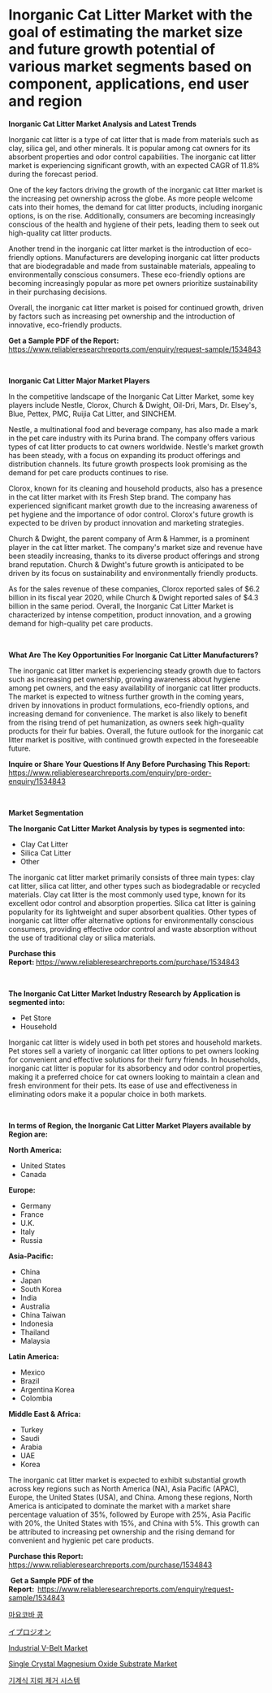 <p><h1>Inorganic Cat Litter Market with the goal of estimating the market size and future growth potential of various market segments based on component, applications, end user and region</h1></p><p><strong>Inorganic Cat Litter Market Analysis and Latest Trends</strong></p>
<p><p>Inorganic cat litter is a type of cat litter that is made from materials such as clay, silica gel, and other minerals. It is popular among cat owners for its absorbent properties and odor control capabilities. The inorganic cat litter market is experiencing significant growth, with an expected CAGR of 11.8% during the forecast period.</p><p>One of the key factors driving the growth of the inorganic cat litter market is the increasing pet ownership across the globe. As more people welcome cats into their homes, the demand for cat litter products, including inorganic options, is on the rise. Additionally, consumers are becoming increasingly conscious of the health and hygiene of their pets, leading them to seek out high-quality cat litter products.</p><p>Another trend in the inorganic cat litter market is the introduction of eco-friendly options. Manufacturers are developing inorganic cat litter products that are biodegradable and made from sustainable materials, appealing to environmentally conscious consumers. These eco-friendly options are becoming increasingly popular as more pet owners prioritize sustainability in their purchasing decisions.</p><p>Overall, the inorganic cat litter market is poised for continued growth, driven by factors such as increasing pet ownership and the introduction of innovative, eco-friendly products.</p></p>
<p><strong>Get a Sample PDF of the Report:&nbsp;</strong> <a href="https://www.reliableresearchreports.com/enquiry/request-sample/1534843">https://www.reliableresearchreports.com/enquiry/request-sample/1534843</a></p>
<p>&nbsp;</p>
<p><strong>Inorganic Cat Litter Major Market Players</strong></p>
<p><p>In the competitive landscape of the Inorganic Cat Litter Market, some key players include Nestle, Clorox, Church & Dwight, Oil-Dri, Mars, Dr. Elsey's, Blue, Pettex, PMC, Ruijia Cat Litter, and SINCHEM. </p><p>Nestle, a multinational food and beverage company, has also made a mark in the pet care industry with its Purina brand. The company offers various types of cat litter products to cat owners worldwide. Nestle's market growth has been steady, with a focus on expanding its product offerings and distribution channels. Its future growth prospects look promising as the demand for pet care products continues to rise.</p><p>Clorox, known for its cleaning and household products, also has a presence in the cat litter market with its Fresh Step brand. The company has experienced significant market growth due to the increasing awareness of pet hygiene and the importance of odor control. Clorox's future growth is expected to be driven by product innovation and marketing strategies.</p><p>Church & Dwight, the parent company of Arm & Hammer, is a prominent player in the cat litter market. The company's market size and revenue have been steadily increasing, thanks to its diverse product offerings and strong brand reputation. Church & Dwight's future growth is anticipated to be driven by its focus on sustainability and environmentally friendly products.</p><p>As for the sales revenue of these companies, Clorox reported sales of $6.2 billion in its fiscal year 2020, while Church & Dwight reported sales of $4.3 billion in the same period. Overall, the Inorganic Cat Litter Market is characterized by intense competition, product innovation, and a growing demand for high-quality pet care products.</p></p>
<p>&nbsp;</p>
<p><strong>What Are The Key Opportunities For Inorganic Cat Litter Manufacturers?</strong></p>
<p><p>The inorganic cat litter market is experiencing steady growth due to factors such as increasing pet ownership, growing awareness about hygiene among pet owners, and the easy availability of inorganic cat litter products. The market is expected to witness further growth in the coming years, driven by innovations in product formulations, eco-friendly options, and increasing demand for convenience. The market is also likely to benefit from the rising trend of pet humanization, as owners seek high-quality products for their fur babies. Overall, the future outlook for the inorganic cat litter market is positive, with continued growth expected in the foreseeable future.</p></p>
<p><strong>Inquire or Share Your Questions If Any Before Purchasing This Report:</strong> <a href="https://www.reliableresearchreports.com/enquiry/pre-order-enquiry/1534843">https://www.reliableresearchreports.com/enquiry/pre-order-enquiry/1534843</a></p>
<p>&nbsp;</p>
<p><strong>Market Segmentation</strong></p>
<p><strong>The Inorganic Cat Litter Market Analysis by types is segmented into:</strong></p>
<p><ul><li>Clay Cat Litter</li><li>Silica Cat Litter</li><li>Other</li></ul></p>
<p><p>The inorganic cat litter market primarily consists of three main types: clay cat litter, silica cat litter, and other types such as biodegradable or recycled materials. Clay cat litter is the most commonly used type, known for its excellent odor control and absorption properties. Silica cat litter is gaining popularity for its lightweight and super absorbent qualities. Other types of inorganic cat litter offer alternative options for environmentally conscious consumers, providing effective odor control and waste absorption without the use of traditional clay or silica materials.</p></p>
<p><strong>Purchase this Report:&nbsp;</strong><a href="https://www.reliableresearchreports.com/purchase/1534843">https://www.reliableresearchreports.com/purchase/1534843</a></p>
<p>&nbsp;</p>
<p><strong>The Inorganic Cat Litter Market Industry Research by Application is segmented into:</strong></p>
<p><ul><li>Pet Store</li><li>Household</li></ul></p>
<p><p>Inorganic cat litter is widely used in both pet stores and household markets. Pet stores sell a variety of inorganic cat litter options to pet owners looking for convenient and effective solutions for their furry friends. In households, inorganic cat litter is popular for its absorbency and odor control properties, making it a preferred choice for cat owners looking to maintain a clean and fresh environment for their pets. Its ease of use and effectiveness in eliminating odors make it a popular choice in both markets.</p></p>
<p>&nbsp;</p>
<p><strong>In terms of Region, the Inorganic Cat Litter Market Players available by Region are:</strong></p>
<p>
    <p> <strong> North America: </strong>
        <ul>
            <li>United States</li>
            <li>Canada</li>
        </ul>
        </p> 
    <p> <strong> Europe: </strong>
        <ul>
            <li>Germany</li>
            <li>France</li>
            <li>U.K.</li>
            <li>Italy</li>
            <li>Russia</li>
        </ul>
        </p> 
    <p> <strong> Asia-Pacific: </strong>
        <ul>
            <li>China</li>
            <li>Japan</li>
            <li>South Korea</li>
            <li>India</li>
            <li>Australia</li>
            <li>China Taiwan</li>
            <li>Indonesia</li>
            <li>Thailand</li>
            <li>Malaysia</li>
        </ul>
        </p> 
    <p> <strong> Latin America: </strong>
        <ul>
            <li>Mexico</li>
            <li>Brazil</li>
            <li>Argentina Korea</li>
            <li>Colombia</li>
        </ul>
        </p> 
    <p> <strong> Middle East & Africa: </strong>
        <ul>
            <li>Turkey</li>
            <li>Saudi</li>
            <li>Arabia</li>
            <li>UAE</li>
            <li>Korea</li>
        </ul>
    </p>
    </p>
<p><p>The inorganic cat litter market is expected to exhibit substantial growth across key regions such as North America (NA), Asia Pacific (APAC), Europe, the United States (USA), and China. Among these regions, North America is anticipated to dominate the market with a market share percentage valuation of 35%, followed by Europe with 25%, Asia Pacific with 20%, the United States with 15%, and China with 5%. This growth can be attributed to increasing pet ownership and the rising demand for convenient and hygienic pet care products.</p></p>
<p><strong>Purchase this Report: </strong><a href="https://www.reliableresearchreports.com/purchase/1534843">https://www.reliableresearchreports.com/purchase/1534843</a></p>
<p>&nbsp;<strong>Get a Sample PDF of the Report:&nbsp;&nbsp;</strong><a href="https://www.reliableresearchreports.com/enquiry/request-sample/1534843">https://www.reliableresearchreports.com/enquiry/request-sample/1534843</a></p>
<p><strong></strong></p>
<p><p><a href="https://github.com/vss5505pa7z1p/Market-Research-Report-List-1/blob/main/83026435885.md">마요코바 콩</a></p><p><a href="https://github.com/cnnriuez22368/Market-Research-Report-List-1/blob/main/82276987212.md">イプロジオン</a></p><p><a href="https://github.com/jsmusil/Market-Research-Report-List-2/blob/main/industrial-v-belt-market.md">Industrial V-Belt Market</a></p><p><a href="https://issuu.com/reportprime-2/docs/single-crystal-magnesium-oxide-substrate-market-si">Single Crystal Magnesium Oxide Substrate Market</a></p><p><a href="https://github.com/FelipeGrrady654556/Market-Research-Report-List-1/blob/main/18854355886.md">기계식 지뢰 제거 시스템</a></p></p>
